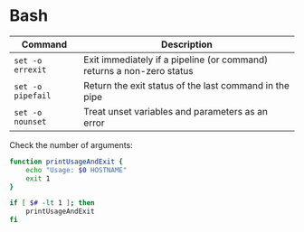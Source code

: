 # Bash

Command | Description
--- | ---
`set -o errexit` | Exit immediately if a pipeline (or command) returns a non-zero status
`set -o pipefail` | Return the exit status of the last command in the pipe
`set -o nounset` | Treat unset variables and parameters as an error

Check the number of arguments:
```sh
function printUsageAndExit {
	echo "Usage: $0 HOSTNAME"
	exit 1
}

if [ $# -lt 1 ]; then
	printUsageAndExit
fi
```
